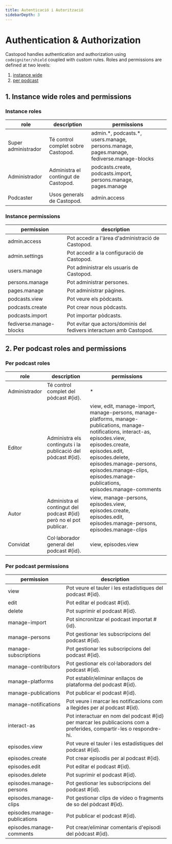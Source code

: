 ```yaml
---
title: Autenticació i Autorització
sidebarDepth: 3
---
```


# Authentication & Authorization

Castopod handles authentication and authorization using `codeigniter/shield`
coupled with custom rules. Roles and permissions are defined at two levels:

1. [instance wide](#1-instance-wide-roles-and-permissions)
2. [per podcast](#2-per-podcast-roles-and-permissions)

## 1. Instance wide roles and permissions

### Instance roles

<!-- AUTH-INSTANCE-ROLES-LIST:START - Do not remove or modify this section -->

| role                | description                          | permissions                                                                                |
| ------------------- | ------------------------------------ | ------------------------------------------------------------------------------------------ |
| Super administrador | Té control complet sobre Castopod.   | admin.\*, podcasts.\*, users.manage, persons.manage, pages.manage, fediverse.manage-blocks |
| Administrador       | Administra el contingut de Castopod. | podcasts.create, podcasts.import, persons.manage, pages.manage                             |
| Podcaster           | Usos generals de Castopod.           | admin.access                                                                               |

<!-- AUTH-INSTANCE-ROLES-LIST:END -->

### Instance permissions

<!-- AUTH-INSTANCE-PERMISSIONS-LIST:START - Do not remove or modify this section -->

| permission              | description                                                          |
| ----------------------- | -------------------------------------------------------------------- |
| admin.access            | Pot accedir a l'àrea d'administració de Castopod.                    |
| admin.settings          | Pot accedir a la configuració de Castopod.                           |
| users.manage            | Pot administrar els usuaris de Castopod.                             |
| persons.manage          | Pot administrar persones.                                            |
| pages.manage            | Pot administrar pàgines.                                             |
| podcasts.view           | Pot veure els pòdcasts.                                              |
| podcasts.create         | Pot crear nous pòdcasts.                                             |
| podcasts.import         | Pot importar pòdcasts.                                               |
| fediverse.manage-blocks | Pot evitar que actors/dominis del fedivers interactuen amb Castopod. |

<!-- AUTH-INSTANCE-PERMISSIONS-LIST:END -->

## 2. Per podcast roles and permissions

### Per podcast roles

<!-- AUTH-PODCAST-ROLES-LIST:START - Do not remove or modify this section -->

| role          | description                                                        | permissions                                                                                                                                                                                                                                                                                 |
| ------------- | ------------------------------------------------------------------ | ------------------------------------------------------------------------------------------------------------------------------------------------------------------------------------------------------------------------------------------------------------------------------------------- |
| Administrador | Té control complet del pòdcast #{id}.                              | \*                                                                                                                                                                                                                                                                                          |
| Editor        | Administra els continguts i la publicació del pòdcast #{id}.       | view, edit, manage-import, manage-persons, manage-platforms, manage-publications, manage-notifications, interact-as, episodes.view, episodes.create, episodes.edit, episodes.delete, episodes.manage-persons, episodes.manage-clips, episodes.manage-publications, episodes.manage-comments |
| Autor         | Administra el contingut del podcast #{id} però no el pot publicar. | view, manage-persons, episodes.view, episodes.create, episodes.edit, episodes.manage-persons, episodes.manage-clips                                                                                                                                                                         |
| Convidat      | Col·laborador general del podcast #{id}.                           | view, episodes.view                                                                                                                                                                                                                                                                         |

<!-- AUTH-PODCAST-ROLES-LIST:END -->

### Per podcast permissions

<!-- AUTH-PODCAST-PERMISSIONS-LIST:START - Do not remove or modify this section -->

| permission                   | description                                                                                                          |
| ---------------------------- | -------------------------------------------------------------------------------------------------------------------- |
| view                         | Pot veure el tauler i les estadístiques del podcast #{id}.                                                           |
| edit                         | Pot editar el podcast #{id}.                                                                                         |
| delete                       | Pot suprimir el podcast #{id}.                                                                                       |
| manage-import                | Pot sincronitzar el podcast importat #{id}.                                                                          |
| manage-persons               | Pot gestionar les subscripcions del podcast #{id}.                                                                   |
| manage-subscriptions         | Pot gestionar les subscripcions del podcast #{id}.                                                                   |
| manage-contributors          | Pot gestionar els col·laboradors del podcast #{id}.                                                                  |
| manage-platforms             | Pot establir/eliminar enllaços de plataforma del podcast #{id}.                                                      |
| manage-publications          | Pot publicar el podcast #{id}.                                                                                       |
| manage-notifications         | Pot veure i marcar les notificacions com a llegides per al podcast #{id}.                                            |
| interact-as                  | Pot interactuar en nom del podcast #{id} per marcar les publicacions com a preferides, compartir-les o respondre-hi. |
| episodes.view                | Pot veure el tauler i les estadístiques del podcast #{id}.                                                           |
| episodes.create              | Pot crear episodis per al podcast #{id}.                                                                             |
| episodes.edit                | Pot editar el podcast #{id}.                                                                                         |
| episodes.delete              | Pot suprimir el podcast #{id}.                                                                                       |
| episodes.manage-persons      | Pot gestionar les subscripcions del podcast #{id}.                                                                   |
| episodes.manage-clips        | Pot gestionar clips de vídeo o fragments de so del pòdcast #{id}.                                                    |
| episodes.manage-publications | Pot publicar el podcast #{id}.                                                                                       |
| episodes.manage-comments     | Pot crear/eliminar comentaris d'episodi del pòdcast #{id}.                                                           |

<!-- AUTH-PODCAST-PERMISSIONS-LIST:END -->
